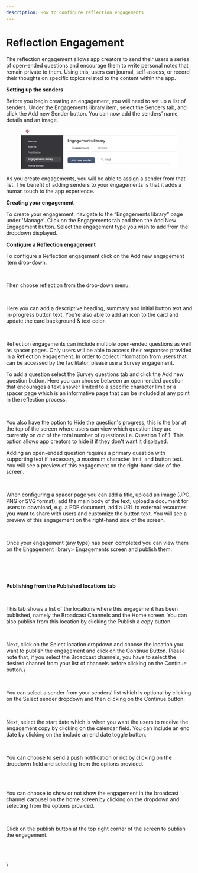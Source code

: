 ```yaml
---
description: How to configure reflection engagements
---
```


# Reflection Engagement

The reflection engagement allows app creators to send their users a series of open-ended questions and encourage them to write personal notes that remain private to them. Using this, users can journal, self-assess, or record their thoughts on specific topics related to the content within the app.



**Setting up the senders**

Before you begin creating an engagement, you will need to set up a list of senders. Under the Engagements library item, select the Senders tab, and click the Add new Sender button. You can now add the senders’ name, details and an image.

<figure><img src="../../../.gitbook/assets/Screenshot 2024-02-28 at 10.25.47.png" alt=""><figcaption></figcaption></figure>

As you create engagements, you will be able to assign a sender from that list. The benefit of adding senders to your engagements is that it adds a human touch to the app experience.



**Creating your engagement**

To create your engagement, navigate to the “Engagements library” page under 'Manage'. Click on the Engagements tab and then the Add New Engagement button. Select the engagement type you wish to add from the dropdown displayed.



**Configure a Reflection engagement**

To configure a Reflection engagement click on the Add new engagement item drop-down.&#x20;

<figure><img src="https://lh7-us.googleusercontent.com/9Li4d_3tt1ejFoWN5a9QxiVS9kXeR7qjQQI2Q-AWpKs0lI3-CSRAmRKBHsj9wn3C9IrbsO-KcTR1HxHqIoVTyHY7iaEdmMvGv3X2tLs1nNidh0endGjdqqnSwfHxTVL0N7_kP8sSSaFZ4jEnEgvm3iBXkT4vyvtj02FC6zipGWKWWPjuH2ey5tNhZAAEAg" alt=""><figcaption></figcaption></figure>

Then choose reflection from the drop-down menu.

<figure><img src="https://lh7-us.googleusercontent.com/soVTE0K8By6aDjH4XMlayBcaKc6rhfm9qVqU2HOT9R89cJBwyc_SK4_Qhjsd5fkvW7zXQE52Tp-asoOX4xArEMxEx8Le9ee-MNTo9LgSrsU8AZK6VG7ORXsRt5sa2EE3fPINOuvZYmHRPcvKkUYGv8gorAG5RoMDYkulGwXT6_0xtXTRA2dlJf6bxXOrWw" alt=""><figcaption></figcaption></figure>

Here you can add a descriptive heading, summary and initial button text and in-progress button text. You’re also able to add an icon to the card and update the card background & text color.

<figure><img src="https://lh7-us.googleusercontent.com/-t7D69vGklAdmY4XcagfyREFSbcleklIw1kliBSd1KCU4nobug_qtC7rk1iwb36wW3svxxKlPYNuDHbAKA5eEJzFjJ9c45G02tePvABsgB7mLN5VQM1eVDMv590Q33awfpnIHul79dimXrb00CXN2kokwbtftqMJyrSiSZPCRSUPWJ9k5uM69KC36197gg" alt=""><figcaption></figcaption></figure>

Reflection engagements can include multiple open-ended questions as well as spacer pages. Only users will be able to access their responses provided in a Reflection engagement. In order to collect information from users that can be accessed by the facilitator, please use a Survey engagement.

To add a question select the Survey questions tab and click the Add new question button. Here you can choose between an open-ended question that encourages a text answer limited to a specific character limit or a spacer page which is an informative page that can be included at any point in the reflection process.

<figure><img src="https://lh7-us.googleusercontent.com/SON7XVv8Yd10SBkfBNoLogu3B8sPjGhw8v_KI6rbEaleNwIaPngob_Rvgg0MC-HGmKTHcpxFrnTTuy7BHOqyPL2Rtv-UlhB_mlX502gf1mp4jqahivB2-maTpmZLf0ug4rowgOBWBV0NI5gasSEhkQifHdwdJVY4r1UsBdgQKaKaEd6GwexWpllyPxfHgg" alt=""><figcaption></figcaption></figure>

You also have the option to Hide the question's progress, this is the bar at the top of the screen where users can view which question they are currently on out of the total number of questions i.e. Question 1 of 1. This option allows app creators to hide it if they don't want it displayed.



Adding an open-ended question requires a primary question with supporting text if necessary, a maximum character limit, and button text. You will see a preview of this engagement on the right-hand side of the screen.



<figure><img src="https://lh7-us.googleusercontent.com/kcuC88vlJfeskqOD-0_K_nmiQm5oISWgTQodG8e1qSdVfzzhM4WBgef2WdIboFgz2E0oL4i8T26C2mFVuGxIN7D8eaJfN_VtysE4VbqJajYmsPU1dCk3vVyM61ap20ofNyiP8b1HzI7S0gssmDq95byPHtD-Cj0DIUmP0CCg9oNmedZBI9Ws6xkPEV_cXw" alt=""><figcaption></figcaption></figure>

When configuring a spacer page you can add a title, upload an image (JPG, PNG or SVG format), add the main body of the text, upload a document for users to download, e.g. a PDF document, add a URL to external resources you want to share with users and customize the button text. You will see a preview of this engagement on the right-hand side of the screen.

<figure><img src="https://lh7-us.googleusercontent.com/50_EQmJStQAfLCb7KkgZ-6TKfDN_aT2cdnPWtKiZUAyy2Tp8WIhxmr-TwLKajt6v3tghAFfeNMwPnj-TDmhNXufQjVf45WipkutIVWJItG-OsldLyOqhuSmaie8sdLKZbLW_nV9IiLNe3OzaAPIlij894po7btqnXcMxMn6q8-oqLBWUXoMvdqEs2kh2Rw" alt=""><figcaption></figcaption></figure>

Once your engagement (any type) has been completed you can view them on the Engagement library> Engagements screen and publish them.&#x20;

\
\
\
\
**Publishing from the Published locations tab**

<figure><img src="https://lh7-us.googleusercontent.com/lJkBRMXm-82iCfDzl8svbfqqX12GF6z_6I_r14LPmJ4I2ay9gndmBPn5YOyvV1airYp6TvpifZaTxnUOIZyClLJp-oVdGj2wNej4zLU0KfJYBSXA3RMCwWXqPIZoIrzxAe-5kzWOYeQuOOfYUNHDh6d7D1UWhjjGKkSV_VbWO8_lao8oBBHziHSqR7r3jA" alt=""><figcaption></figcaption></figure>

This tab shows a list of the locations where this engagement has been published, namely the Broadcast Channels and the Home screen. You can also publish from this location by clicking the Publish a copy button.



<figure><img src="https://lh7-us.googleusercontent.com/-59HgpoHOXDHtOhB0mmRaAdNyDuBcsURNerXivWLhaPtJVdG_JIGA53uuuWwf7ixUrkrm93voX9KWop_7RdzGlW4ECAcm28Rmr8PSOUMGFup2bUUuuAlQ9MX89AI6RyjVUpGVTdSGk7SOmGuMNRwCcQg8ahH_XMXtMnKL9ruGxCERR_-7u5ZLs54xkBJvw" alt=""><figcaption></figcaption></figure>

Next, click on the Select location dropdown and choose the location you want to publish the engagement and click on the Continue Button. Please note that, if you select the Broadcast channels, you have to select the desired channel from your list of channels before clicking on the Continue button.\


<figure><img src="https://lh7-us.googleusercontent.com/tvMhHRylft2v7wEvmiS2dL3UVE_hFLmxkMZ5IQgg-atXpLtVQ_hDuewOk55--_T_r46bQeimOaJ5ZV018plz_9HJ_vyUYny4Jim2o6eR8szBWhDOKI0lUaE7_3jgvMjORXqviRi1gHvpO448Iac4l25dNW1zpeuPDuojqpH8wh6LRRC__CwKz7qL4G0z4g" alt=""><figcaption></figcaption></figure>

You can select a sender from your senders' list which is optional by clicking on the Select sender dropdown and then clicking on the Continue button.

<figure><img src="https://lh7-us.googleusercontent.com/E4OVPwjgeV_3HMbMTMGff1AEgAgdOnl7ndNUzO2smmmQmbwPjLVGL-08zDitpv31C2sqxfcaaZBN7QEuKvvn4aguhb-l_fFPRenA4MLSQ3HzG-JfrginuOewDQaxE8ehGn4T56AVqm03awDyk3VKfhLK42-pgrtjZplkMhUZT4GfFIuux_r9Ua2KAYCslQ" alt=""><figcaption></figcaption></figure>

Next, select the start date which is when you want the users to receive the engagement copy by clicking on the calendar field. You can include an end date by clicking on the include an end date toggle button.

<figure><img src="https://lh7-us.googleusercontent.com/2IcGBfVz8Y9LNkGogUYKIy0Tgt35a3dE6x_LkevHYEtlFhssruxdeLtOw6x8FFsUvhuoksvMonTq0d2v1-jdsG-8YD5rkiUX5FH9H6_qNoTsPGhqnJm4Akz1ale1WSV8VGxp3dUDUFjMPn9pNjP9OCVad0RpUpaljhHKSEiaDpOJpvJgvwOS3NyFNlOZ8Q" alt=""><figcaption></figcaption></figure>



You can choose to send a push notification or not by clicking on the dropdown field and selecting from the options provided.

<figure><img src="https://lh7-us.googleusercontent.com/ZcWEWCdtao84ZIi-lMKC_hmRYpH0bOlSerOt7BXLB_-NHADBbWyV4sU8GfoM_u8GOWOQxraw3SpHStOKrBo_BhqbdhAVOKof9k-uxziJGEZoyG6IIF-Az-LdP5Tgu5-vF8PLDZmRq9n4iaLvGjjZP8GXSJifsY2UQafCLBx6pORNUgVLAw8yG0Bu-SD11w" alt=""><figcaption></figcaption></figure>

\
You can choose to show or not show the engagement in the broadcast channel carousel on the home screen by clicking on the dropdown and selecting from the options provided.

<figure><img src="https://lh7-us.googleusercontent.com/6UAXHoidI4zwJxe5EDjT9bEzIPN-Zelj5aQuG5IXhJSsdG_R5epgJLNzDpF46HojXeaVLU5vctYYv-OP8j1XCWDHKaqvi_0-KL7B5pWHufOGcVSYFwZltO3HD0023ACoP1BatlBbg75BcIaUobKHLkBFsag_34lAP4sftmrLSNGVHcD8WHoEm0OghFNHbQ" alt=""><figcaption></figcaption></figure>



Click on the publish button at the top right corner of the screen to publish the engagement.

<figure><img src="https://lh7-us.googleusercontent.com/DnogLiXFP8pqIP-i1Ave_h-rd2LijwgQvRVEfmMbYpFgQnsM35JVWcyRtMJxR1LdJqSKjkEkXLhgA-8vOCdlC5fO2pQLZ7_k-ue_9VT7MZOBENANtmSsMat_NgOhK2Nryh0h6EBhcM1xDEEoufRcp-S6I-3rsLYqf0hHK_Tjc6RM7aHJ7ne5jfFRzT0Lzw" alt=""><figcaption></figcaption></figure>

\
\
